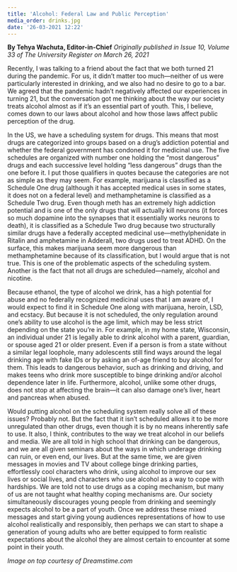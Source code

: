 ```yaml
---
title: 'Alcohol: Federal Law and Public Perception'
media_order: drinks.jpg
date: '26-03-2021 12:22'
---
```


**By Tehya Wachuta, Editor-in-Chief** _Originally published in Issue 10, Volume 33 of The University Register on March 26, 2021_

Recently, I was talking to a friend about the fact that we both turned 21 during the pandemic. For us, it didn’t matter too much—neither of us were particularly interested in drinking, and we also had no desire to go to a bar. We agreed that the pandemic hadn’t negatively affected our experiences in turning 21, but the conversation got me thinking about the way our society treats alcohol almost as if it’s an essential part of youth. This, I believe, comes down to our laws about alcohol and how those laws affect public perception of the drug.

In the US, we have a scheduling system for drugs. This means that most drugs are categorized into groups based on a drug’s addiction potential and whether the federal government has condoned it for medicinal use. The five schedules are organized with number one holding the “most dangerous” drugs and each successive level holding “less dangerous” drugs than the one before it. I put those qualifiers in quotes because the categories are not as simple as they may seem. For example, marijuana is classified as a Schedule One drug (although it has accepted medical uses in some states, it does not on a federal level) and methamphetamine is classified as a Schedule Two drug. Even though meth has an extremely high addiction potential and is one of the only drugs that will actually kill neurons (it forces so much dopamine into the synapses that it essentially works neurons to death), it is classified as a Schedule Two drug because two structurally similar drugs have a federally accepted medicinal use—methylphenidate in Ritalin and amphetamine in Adderall, two drugs used to treat ADHD. On the surface, this makes marijuana seem more dangerous than methamphetamine because of its classification, but I would argue that is not true. This is one of the problematic aspects of the scheduling system. Another is the fact that not all drugs are scheduled—namely, alcohol and nicotine.

Because ethanol, the type of alcohol we drink, has a high potential for abuse and no federally recognized medicinal uses that I am aware of, I would expect to find it in Schedule One along with marijuana, heroin, LSD, and ecstacy. But because it is not scheduled, the only regulation around one’s ability to use alcohol is the age limit, which may be less strict depending on the state you’re in. For example, in my home state, Wisconsin, an individual under 21 is legally able to drink alcohol with a parent, guardian, or spouse aged 21 or older present. Even if a person is from a state without a similar legal loophole, many adolescents still find ways around the legal drinking age with fake IDs or by asking an of-age friend to buy alcohol for them. This leads to dangerous behavior, such as drinking and driving, and makes teens who drink more susceptible to binge drinking and/or alcohol dependence later in life. Furthermore, alcohol, unlike some other drugs, does not stop at affecting the brain—it can also damage one’s liver, heart and pancreas when abused.

Would putting alcohol on the scheduling system really solve all of these issues? Probably not. But the fact that it isn’t scheduled allows it to be more unregulated than other drugs, even though it is by no means inherently safe to use. It also, I think, contributes to the way we treat alcohol in our beliefs and media. We are all told in high school that drinking can be dangerous, and we are all given seminars about the ways in which underage drinking can ruin, or even end, our lives. But at the same time, we are given messages in movies and TV about college binge drinking parties, effortlessly cool characters who drink, using alcohol to improve our sex lives or social lives, and characters who use alcohol as a way to cope with hardships. We are told not to use drugs as a coping mechanism, but many of us are not taught what healthy coping mechanisms are. Our society simultaneously discourages young people from drinking and seemingly expects alcohol to be a part of youth. Once we address these mixed messages and start giving young audiences representations of how to use alcohol realistically and responsibly, then perhaps we can start to shape a generation of young adults who are better equipped to form realistic expectations about the alcohol they are almost certain to encounter at some point in their youth.

_Image on top courtesy of Dreamstime.com_